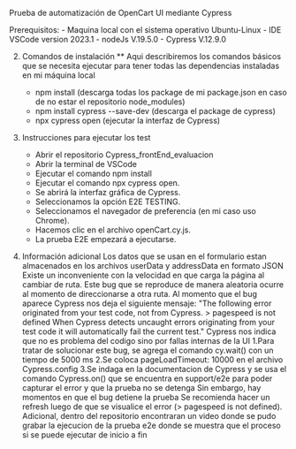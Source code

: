 Prueba de automatización de OpenCart UI mediante Cypress

Prerequisitos:
	- Maquina local con el sistema operativo Ubuntu-Linux
	- IDE VSCode version 2023.1
	- nodeJs V.19.5.0
	- Cypress V.12.9.0

2. Comandos de instalación
** Aqui describiremos los comandos básicos que se necesita ejecutar para tener todas las dependencias instaladas en mi máquina local

	- npm install (descarga todas los package de mi package.json en caso de no estar el repositorio node_modules)
	- npm install cypress --save-dev (descarga el package de cypress)
	- npx cypress open (ejecutar la interfaz de Cypress)

3. Instrucciones para ejecutar los test

	- Abrir el repositorio Cypress_frontEnd_evaluacion
	- Abrir la terminal de VSCode
	- Ejecutar el comando npm install
	- Ejecutar el comando npx cypress open.
	- Se abrirá la interfaz gráfica de Cypress.
	- Seleccionamos la opción E2E TESTING.
	- Seleccionamos el navegador de preferencia (en mi caso uso Chrome).
	- Hacemos clic en el archivo openCart.cy.js.
	- La prueba E2E empezará a ejecutarse.

4. Información adicional
	Los datos que se usan en el formulario estan almacenados en los archivos userData y addressData en formato JSON
	Existe un inconveniente con la velocidad en que carga la página al cambiar de ruta.
	Este bug que se reproduce de manera aleatoria ocurre al momento de direccionarse a otra ruta.
	Al momento que el bug aparece Cypress nos deja el siguiente mensaje:
		"The following error originated from your test code, not from Cypress.
			> pagespeed is not defined
		When Cypress detects uncaught errors originating from your test code it will automatically fail the current test."
	Cypress nos indica que no es problema del codigo sino por fallas internas de la UI
		1.Para tratar de solucionar este bug, se agrega el comando cy.wait() con un tiempo de 5000 ms
		2.Se coloca pageLoadTimeout: 10000 en el archivo Cypress.config
		3.Se indaga en la documentacion de Cypress y se usa el comando Cypress.on() que se encuentra en support/e2e 
		para poder capturar el error y que la prueba no se detenga
	Sin embargo, hay momentos en que el bug detiene la prueba
	Se recomienda hacer un refresh luego de que se visualice el error (> pagespeed is not defined).
	Adicional, dentro del repositorio encontraran un video donde se pudo grabar la ejecucion de la prueba e2e donde se muestra que 
	el proceso si se puede ejecutar de inicio a fin









